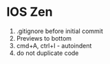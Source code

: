 # IOS Zen
1. .gitignore before initial commit
2. Previews to bottom
3. cmd+A, ctrl+I  - autoindent
4. do not duplicate code
